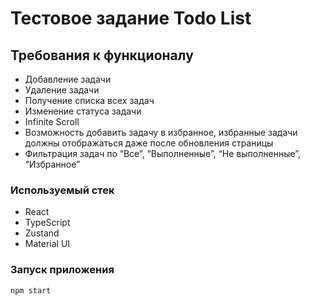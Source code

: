 # Тестовое задание Todo List

## Требования к функционалу

- Добавление задачи
- Удаление задачи
- Получение списка всех задач
- Изменение статуса задачи
- Infinite Scroll
- Возможность добавить задачу в избранное, избранные задачи должны отображаться даже после обновления страницы
- Фильтрация задач по “Все”, “Выполненные”, “Не выполненные”, “Избранное”


### Используемый стек 

- React
- TypeScript
- Zustand
- Material UI


### Запуск приложения

```
npm start
```


